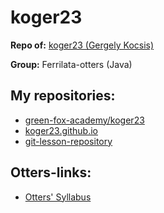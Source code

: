 # koger23
**Repo of:** [koger23 (Gergely Kocsis)](https://github.com/koger23)

**Group:** Ferrilata-otters (Java)

## My repositories:
* [green-fox-academy/koger23](https://github.com/green-fox-academy/koger23)
* [koger23.github.io](http://koger23.github.io)
* [git-lesson-repository](https://github.com/koger23/git-lesson-repository)

## Otters-links:
* [Otters' Syllabus](https://github.com/green-fox-academy/otters-syllabus)